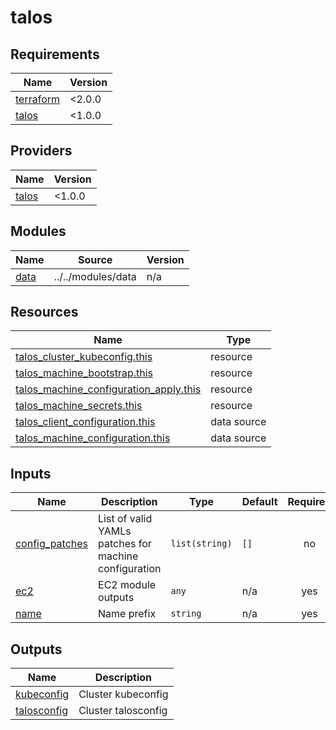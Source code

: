 # talos

<!-- BEGIN_TF_DOCS -->
## Requirements

| Name | Version |
|------|---------|
| <a name="requirement_terraform"></a> [terraform](#requirement\_terraform) | <2.0.0 |
| <a name="requirement_talos"></a> [talos](#requirement\_talos) | <1.0.0 |

## Providers

| Name | Version |
|------|---------|
| <a name="provider_talos"></a> [talos](#provider\_talos) | <1.0.0 |

## Modules

| Name | Source | Version |
|------|--------|---------|
| <a name="module_data"></a> [data](#module\_data) | ../../modules/data | n/a |

## Resources

| Name | Type |
|------|------|
| [talos_cluster_kubeconfig.this](https://registry.terraform.io/providers/siderolabs/talos/latest/docs/resources/cluster_kubeconfig) | resource |
| [talos_machine_bootstrap.this](https://registry.terraform.io/providers/siderolabs/talos/latest/docs/resources/machine_bootstrap) | resource |
| [talos_machine_configuration_apply.this](https://registry.terraform.io/providers/siderolabs/talos/latest/docs/resources/machine_configuration_apply) | resource |
| [talos_machine_secrets.this](https://registry.terraform.io/providers/siderolabs/talos/latest/docs/resources/machine_secrets) | resource |
| [talos_client_configuration.this](https://registry.terraform.io/providers/siderolabs/talos/latest/docs/data-sources/client_configuration) | data source |
| [talos_machine_configuration.this](https://registry.terraform.io/providers/siderolabs/talos/latest/docs/data-sources/machine_configuration) | data source |

## Inputs

| Name | Description | Type | Default | Required |
|------|-------------|------|---------|:--------:|
| <a name="input_config_patches"></a> [config\_patches](#input\_config\_patches) | List of valid YAMLs patches for machine configuration | `list(string)` | `[]` | no |
| <a name="input_ec2"></a> [ec2](#input\_ec2) | EC2 module outputs | `any` | n/a | yes |
| <a name="input_name"></a> [name](#input\_name) | Name prefix | `string` | n/a | yes |

## Outputs

| Name | Description |
|------|-------------|
| <a name="output_kubeconfig"></a> [kubeconfig](#output\_kubeconfig) | Cluster kubeconfig |
| <a name="output_talosconfig"></a> [talosconfig](#output\_talosconfig) | Cluster talosconfig |
<!-- END_TF_DOCS -->
